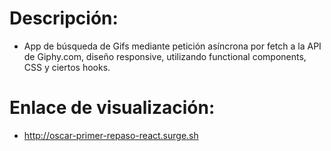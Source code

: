 # Descripción:
- App de búsqueda de Gifs mediante petición asíncrona por fetch a la API de Giphy.com, diseño responsive, utilizando functional components, CSS y ciertos hooks.

# Enlace de visualización:
- http://oscar-primer-repaso-react.surge.sh
